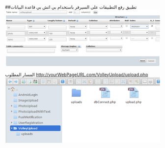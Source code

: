 ##تطبيق رفع التطبيقات على السيرفر باستخدام بي اتش بي
قاعدة البيانات
![](https://github.com/almkhrfich/Upload-Image-to-Server-android/blob/master/11.png)

المسار المطلوب
http://yourWebPageURL.com/VolleyUpload/upload.php
![](https://github.com/almkhrfich/Upload-Image-to-Server-android/blob/master/1.png)
